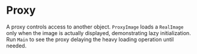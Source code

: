 # Proxy

A proxy controls access to another object. `ProxyImage` loads a `RealImage`
only when the image is actually displayed, demonstrating lazy
initialization. Run `Main` to see the proxy delaying the heavy loading
operation until needed.

